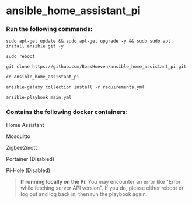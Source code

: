 # ansible_home_assistant_pi


### Run the following commands:

```
sudo apt-get update && sudo apt-get upgrade -y && sudo sudo apt install ansible git -y
```

```
sudo reboot
```

```
git clone https://github.com/BoasHoeven/ansible_home_assistant_pi.git
```

```
cd ansible_home_assistant_pi

```
```
ansible-galaxy collection install -r requirements.yml
```

```
ansible-playbook main.yml
```

### Contains the following docker containers:

Home Assistant

Mosquitto

Zigbee2mqtt

Portainer (Disabled)

Pi-Hole (Disabled)

> **If running locally on the Pi**: You may encounter an error like "Error while fetching server API version". If you do, please either reboot or log out and log back in, then run the playbook again.
